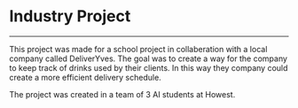 # Industry Project
---

This project was made for a school project in collaberation with a local company called DeliverYves.
The goal was to create a way for the company to keep track of drinks used by their clients.
In this way they company could create a more efficient delivery schedule.

The project was created in a team of 3 AI students at Howest.
